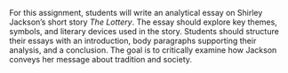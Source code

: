 For this assignment, students will write an analytical essay on Shirley Jackson’s short story *The Lottery*. The essay should explore key themes, symbols, and literary devices used in the story. Students should structure their essays with an introduction, body paragraphs supporting their analysis, and a conclusion. The goal is to critically examine how Jackson conveys her message about tradition and society.